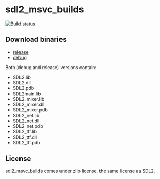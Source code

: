 # sdl2_msvc_builds #

[![Build status](https://ci.appveyor.com/api/projects/status/qp157wgdwefr9hq0?svg=true)](https://ci.appveyor.com/project/vladimirgamalian/sdl2-msvc-builds)

## Download binaries ##
  - [release](https://github.com/vladimirgamalian/sdl2_msvc_builds/releases/download/SDL2-Binaries/sdl2.zip)
  - [debug](https://github.com/vladimirgamalian/sdl2_msvc_builds/releases/download/SDL2-Binaries/sdl2d.zip)
  
Both (debug and release) versions contain:
  - SDL2.lib
  - SDL2.dll
  - SDL2.pdb
  - SDL2main.lib
  - SDL2_mixer.lib
  - SDL2_mixer.dll
  - SDL2_mixer.pdb
  - SDL2_net.lib
  - SDL2_net.dll
  - SDL2_net.pdb
  - SDL2_ttf.lib
  - SDL2_ttf.dll
  - SDL2_ttf.pdb

## License ##

sdl2_msvc_builds comes under zlib license, the same license as SDL2.
